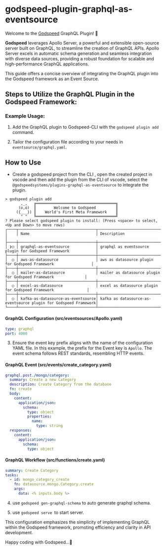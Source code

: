 # godspeed-plugin-graphql-as-eventsource

Welcome to the [Godspeed](https://www.godspeed.systems/) GraphQL Plugin! 🚀

**Godspeed** leverages Apollo Server, a powerful and extensible open-source server built on GraphQL, to streamline the creation of GraphQL APIs. Apollo Server excels in automatic schema generation and seamless integration with diverse data sources, providing a robust foundation for scalable and high-performance GraphQL applications.

This guide offers a concise overview of integrating the GraphQL plugin into the Godspeed framework as an Event Source.

## Steps to Utilize the GraphQL Plugin in the Godspeed Framework:

### Example Usage:

1. Add the GraphQL plugin to Godspeed-CLI with the `godspeed plugin add` command.

2. Tailor the configuration file according to your needs in `eventsource/graphql.yaml`.

## How to Use
- Create a godspeed project from the CLI , open the created project in vscode and then add the plugin from the CLI of vscode, select the `@godspeedsystems/plugins-graphql-as-eventsource` to integrate the plugin.

```
> godspeed plugin add
       ,_,   ╔════════════════════════════════════╗
      (o,o)  ║        Welcome to Godspeed         ║
     ({___}) ║    World's First Meta Framework    ║
       " "   ╚════════════════════════════════════╝
? Please select godspeed plugin to install: (Press <space> to select, <Up and Down> to move rows)
┌────┬───────────────────────────────────┬─────────────────────────────────────────────────────────────────┐
│    │ Name                              │ Description                                                     │
├────┼───────────────────────────────────┼─────────────────────────────────────────────────────────────────┤
│ ❯◯ │ graphql-as-eventsource            │ graphql as eventsource plugin for Godspeed Framework            │
├────┼───────────────────────────────────┼─────────────────────────────────────────────────────────────────┤
│  ◯ │ aws-as-datasource                 │ aws as datasource plugin for Godspeed Framework                 │
├────┼───────────────────────────────────┼─────────────────────────────────────────────────────────────────┤
│  ◯ │ mailer-as-datasource              │ mailer as datasource plugin for Godspeed Framework              │
├────┼───────────────────────────────────┼─────────────────────────────────────────────────────────────────┤
│  ◯ │ excel-as-datasource               │ excel as datasource plugin for Godspeed Framework               │
├────┼───────────────────────────────────┼─────────────────────────────────────────────────────────────────┤
│  ◯ │ kafka-as-datasource-as-eventsource│ kafka as datasource-as-eventsource plugin for Godspeed Framework│
└────┴───────────────────────────────────┴─────────────────────────────────────────────────────────────────┘
```



#### GraphQL Configuration (src/eventsources/Apollo.yaml)
```yaml
type: graphql
port: 4000
```

3. Ensure the event key prefix aligns with the name of the configuration YAML file. In this example, the prefix for the Event key is `Apollo`. The event schema follows REST standards, resembling HTTP events.

#### GraphQL Event (src/events/create_category.yaml)
```yaml
graphql.post./mongo/category:
  summary: Create a new Category
  description: Create Category from the database
  fn: create
  body:
    content:
      application/json:
        schema:
          type: object
          properties:
            name:
              type: string
  responses:
    content:
      application/json:
        schema:
          type: object
```

#### GraphQL Workflow (src/functions/create.yaml)
```yaml
summary: Create Category
tasks:
  - id: mongo_category_create
    fn: datasource.mongo.Category.create
    args:
      data: <% inputs.body %>
```
4. use `godspeed gen-graphql-schema` to auto generate graphql schema.

5. use `godspeed serve `to start server. 

This configuration emphasizes the simplicity of implementing GraphQL within the Godspeed framework, promoting efficiency and clarity in API development.

Happy coding with Godspeed...🚀


